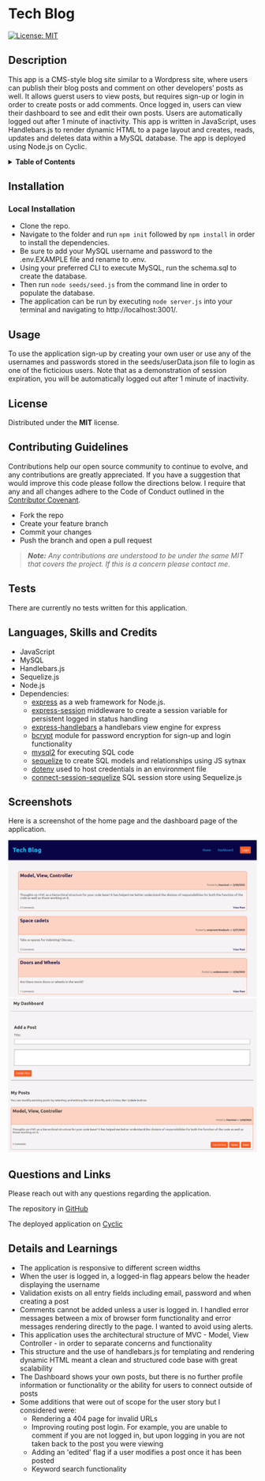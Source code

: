 # Tech Blog
[![License: MIT](https://img.shields.io/badge/License-MIT-yellow.svg)](https://opensource.org/licenses/MIT)

## Description
This app is a CMS-style blog site similar to a Wordpress site, where users can publish their blog posts and comment on other developers’ posts as well. It allows guerst users to view posts, but requires sign-up or login in order to create posts or add comments. Once logged in, users can view their dashboard to see and edit their own posts. Users are automatically logged out after 1 minute of inactivity. This app is written in JavaScript, uses Handlebars.js to render dynamic HTML to a page layout and creates, reads, updates and deletes data within a MySQL database. The app is deployed using Node.js on Cyclic. 

<details>
<summary><strong>Table of Contents</strong></summary>

- [Installation](#installation)
- [Usage](#usage)
- [License](#license)
- [Contributing Guidelines](#contributing-guidelines)
- [Tests](#tests)
- [Languages, Skills and Credits](#languages-skills-and-credits)
- [Screenshots](#screenshots)
- [Questions and Links](#questions-and-links)
- [Details and Learnings](#details-and-learnings)
</details>

## Installation
### Local Installation
- Clone the repo.
- Navigate to the folder and run `npm init` followed by `npm install` in order to install the dependencies.
- Be sure to add your MySQL username and password to the .env.EXAMPLE file and rename to .env.
- Using your preferred CLI to execute MySQL, run the schema.sql to create the database.
- Then run `node seeds/seed.js` from the command line in order to populate the database.
- The application can be run by executing `node server.js` into your terminal and navigating to http://localhost:3001/.

## Usage
To use the application sign-up by creating your own user or use any of the usernames and passwords stored in the seeds/userData.json file to login as one of the ficticious users. Note that as a demonstration of session expiration, you will be automatically logged out after 1 minute of inactivity.

## License
Distributed under the **MIT** license.

## Contributing Guidelines
Contributions help our open source community to continue to evolve, and any contributions are greatly appreciated. If you have a suggestion that would improve this code please follow the directions below. I require that any and all changes adhere to the Code of Conduct outlined in the [Contributor Covenant](https://www.contributor-covenant.org/).

 - Fork the repo
 - Create your feature branch
 - Commit your changes
 - Push the branch and open a pull request

> _**Note:** Any contributions are understood to be under the same MIT that covers the project. If this is a concern please contact me._

## Tests
There are currently no tests written for this application.

## Languages, Skills and Credits
- JavaScript
- MySQL
- Handlebars.js
- Sequelize.js
- Node.js
- Dependencies:
  - [express](https://www.npmjs.com/package/express) as a web framework for Node.js.
  - [express-session](https://www.npmjs.com/package/express-session) middleware to create a session variable for persistent logged in status handling
  - [express-handlebars](https://www.npmjs.com/package/express-handlebars) a handlebars view engine for express
  - [bcrypt](https://www.npmjs.com/package/bcrypt) module for password encryption for sign-up and login functionality
  - [mysql2](https://www.npmjs.com/package/mysql2) for executing SQL code
  - [sequelize](https://www.npmjs.com/package/sequelize) to create SQL models and relationships using JS sytnax
  - [dotenv](https://www.npmjs.com/package/dotenv) used to host credentials in an environment file 
  - [connect-session-sequelize](https://www.npmjs.com/package/connect-session-sequelize) SQL session store using Sequelize.js


## Screenshots
Here is a screenshot of the home page and the dashboard page of the application.

![Screenshot of the homepage](./assets/screenshot.png)
![Screenshot of the dashobard](./assets/screenshot2.png)

## Questions and Links
Please reach out with any questions regarding the application.

The repository in [GitHub](https://github.com/benfok/tech-blog)

The deployed application on [Cyclic](https://tech-blog.cyclic.app/)

## Details and Learnings
- The application is responsive to different screen widths
- When the user is logged in, a logged-in flag appears below the header displaying the username
- Validation exists on all entry fields including email, password and when creating a post
- Comments cannot be added unless a user is logged in. I handled error messages between a mix of browser form functionality and error messages rendering directly to the page. I wanted to avoid using alerts.
- This application uses the architectural structure of MVC - Model, View Controller - in order to separate concerns and functionality
- This structure and the use of handlebars.js for templating and rendering dynamic HTML meant a clean and structured code base with great scalability
- The Dashboard shows your own posts, but there is no further profile information or functionality or the ability for users to connect outside of posts
- Some additions that were out of scope for the user story but I considered were:
  - Rendering a 404 page for invalid URLs
  - Improving routing post login. For example, you are unable to comment if you are not logged in, but upon logging in you are not taken back to the post you were viewing
  - Adding an 'edited' flag if a user modifies a post once it has been posted
  - Keyword search functionality


